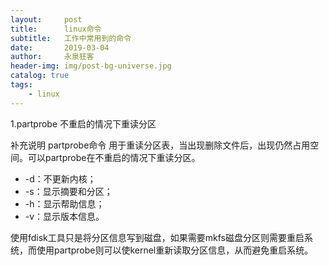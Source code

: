 ```yaml
---
layout:     post
title:      linux命令
subtitle:   工作中常用到的命令
date:       2019-03-04
author:     永泉狂客
header-img: img/post-bg-universe.jpg
catalog: true
tags:
    - linux
---
```


1.partprobe
不重启的情况下重读分区

补充说明
partprobe命令 用于重读分区表，当出现删除文件后，出现仍然占用空间。可以partprobe在不重启的情况下重读分区。

- -d：不更新内核；
- -s：显示摘要和分区；
- -h：显示帮助信息；
- -v：显示版本信息。

使用fdisk工具只是将分区信息写到磁盘，如果需要mkfs磁盘分区则需要重启系统，而使用partprobe则可以使kernel重新读取分区信息，从而避免重启系统。
